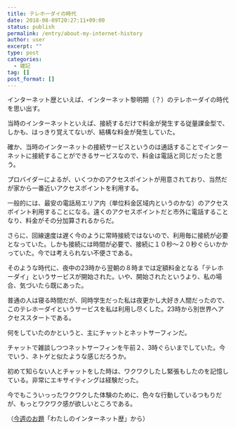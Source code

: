```yaml
---
title: テレホーダイの時代
date: 2018-08-09T20:27:11+09:00
status: publish
permalink: /entry/about-my-internet-history
author: user
excerpt: ""
type: post
categories:
  - 雑記
tag: []
post_format: []
---
```


インターネット歴といえば、インターネット黎明期（？）のテレホーダイの時代を思い出す。

当時のインターネットといえば、接続するだけで料金が発生する従量課金型で、しかも、はっきり覚えてないが、結構な料金が発生していた。

確か、当時のインターネットの接続サービスというのは通話することでインターネットに接続することができるサービスなので、料金は電話と同じだったと思う。

プロバイダーによるが、いくつかのアクセスポイントが用意されており、当然だが家から一番近いアクセスポイントを利用する。

一般的には、最安の電話局エリア内（単位料金区域内というのかな）のアクセスポイント利用することになる。遠くのアクセスポイントだと市外に電話することなり、料金がその分加算されるからだ。

さらに、回線速度は遅く今のように常時接続ではないので、利用毎に接続が必要となっていた。しかも接続には時間が必要で、接続に１０秒〜２０秒ぐらいかかっていた。今では考えられない不便さである。

そのような時代に、夜中の23時から翌朝の８時までは定額料金となる「テレホーダイ」というサービスが開始された。いや、開始されたというより、私の場合、気づいたら既にあった。

普通の人は寝る時間だが、同時学生だった私は夜更かし大好き人間だったので、このテレホーダイというサービスを私は利用し尽くした。23時から別世界へアクセススタートである。

何をしていたのかというと、主にチャットとネットサーフィンだ。

チャットで雑談しつつネットサーフィンを午前２、3時ぐらいまでしていた。今でいう、ネトゲと似たような感じだろうか。

初めて知らない人とチャットをした時は、ワクワクしたし緊張もしたのを記憶している。非常にエキサイティングは経験だった。

今でもこういっったワクワクした体験のために、色々な行動しているつもりだが、もっとワクワク感が欲しいところである。

（[今週のお題](http://blog.hatena.ne.jp/-/campaign/odai)「わたしのインターネット歴」から）
